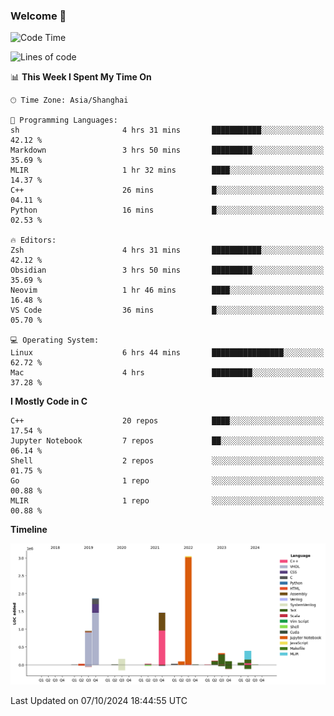 ### Welcome 👋

<!--START_SECTION:waka-->
![Code Time](http://img.shields.io/badge/Code%20Time-1%2C591%20hrs%2054%20mins-blue)

![Lines of code](https://img.shields.io/badge/From%20Hello%20World%20I%27ve%20Written-8.7%20million%20lines%20of%20code-blue)

📊 **This Week I Spent My Time On** 

```text
🕑︎ Time Zone: Asia/Shanghai

💬 Programming Languages: 
sh                       4 hrs 31 mins       ███████████░░░░░░░░░░░░░░   42.12 % 
Markdown                 3 hrs 50 mins       █████████░░░░░░░░░░░░░░░░   35.69 % 
MLIR                     1 hr 32 mins        ████░░░░░░░░░░░░░░░░░░░░░   14.37 % 
C++                      26 mins             █░░░░░░░░░░░░░░░░░░░░░░░░   04.11 % 
Python                   16 mins             █░░░░░░░░░░░░░░░░░░░░░░░░   02.53 % 

🔥 Editors: 
Zsh                      4 hrs 31 mins       ███████████░░░░░░░░░░░░░░   42.12 % 
Obsidian                 3 hrs 50 mins       █████████░░░░░░░░░░░░░░░░   35.69 % 
Neovim                   1 hr 46 mins        ████░░░░░░░░░░░░░░░░░░░░░   16.48 % 
VS Code                  36 mins             █░░░░░░░░░░░░░░░░░░░░░░░░   05.70 % 

💻 Operating System: 
Linux                    6 hrs 44 mins       ████████████████░░░░░░░░░   62.72 % 
Mac                      4 hrs               █████████░░░░░░░░░░░░░░░░   37.28 % 
```

**I Mostly Code in C** 

```text
C++                      20 repos            ████░░░░░░░░░░░░░░░░░░░░░   17.54 % 
Jupyter Notebook         7 repos             ██░░░░░░░░░░░░░░░░░░░░░░░   06.14 % 
Shell                    2 repos             ░░░░░░░░░░░░░░░░░░░░░░░░░   01.75 % 
Go                       1 repo              ░░░░░░░░░░░░░░░░░░░░░░░░░   00.88 % 
MLIR                     1 repo              ░░░░░░░░░░░░░░░░░░░░░░░░░   00.88 % 
```



**Timeline**

![Lines of Code chart](https://raw.githubusercontent.com/Bohan-hu/Bohan-hu/master/assets/bar_graph.png)


 Last Updated on 07/10/2024 18:44:55 UTC
<!--END_SECTION:waka-->



